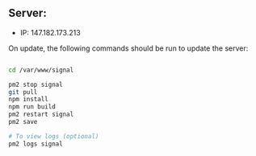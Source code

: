 ## Server:
* IP: 147.182.173.213

On update, the following commands should be run to update the server:

```bash

cd /var/www/signal

pm2 stop signal
git pull
npm install
npm run build
pm2 restart signal
pm2 save

# To view logs (optional)
pm2 logs signal
```